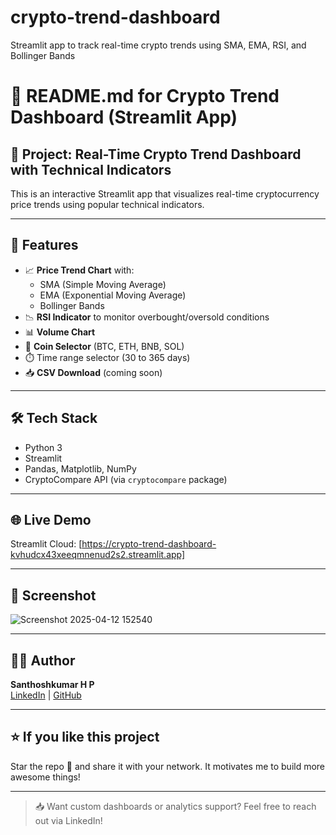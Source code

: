 # crypto-trend-dashboard
Streamlit app to track real-time crypto trends using SMA, EMA, RSI, and Bollinger Bands
# 📘 README.md for Crypto Trend Dashboard (Streamlit App)

## 🚀 Project: Real-Time Crypto Trend Dashboard with Technical Indicators

This is an interactive Streamlit app that visualizes real-time cryptocurrency price trends using popular technical indicators.

---

## 📌 Features

- 📈 **Price Trend Chart** with:
  - SMA (Simple Moving Average)
  - EMA (Exponential Moving Average)
  - Bollinger Bands
- 📉 **RSI Indicator** to monitor overbought/oversold conditions
- 📊 **Volume Chart**
- 🔁 **Coin Selector** (BTC, ETH, BNB, SOL)
- ⏱️ Time range selector (30 to 365 days)
- 📥 **CSV Download** (coming soon)

---

## 🛠️ Tech Stack
- Python 3
- Streamlit
- Pandas, Matplotlib, NumPy
- CryptoCompare API (via `cryptocompare` package)

---

## 🌐 Live Demo 
Streamlit Cloud: [https://crypto-trend-dashboard-kvhudcx43xeeqmnenud2s2.streamlit.app]

---

## 📸 Screenshot
![Screenshot 2025-04-12 152540](https://github.com/user-attachments/assets/b90fb2e1-fc36-4bf8-a69e-6f8c4efc3342)


---


## 🙋‍♂️ Author
**Santhoshkumar H P**  
[LinkedIn](https://www.linkedin.com/in/santhoshkumar-h-p-640034244) | [GitHub](https://github.com/SanthoshkumarHP1)

---

## ⭐️ If you like this project
Star the repo 🌟 and share it with your network. It motivates me to build more awesome things!

---

> 📥 Want custom dashboards or analytics support? Feel free to reach out via LinkedIn!
